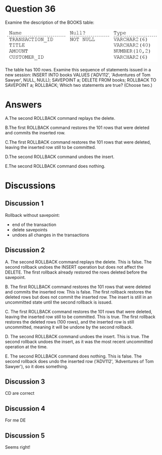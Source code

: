 # Question 36
Examine the description of the BOOKS table:

![](../images/0002200001.png)
		
The table has 100 rows.
Examine this sequence of statements issued in a new session:
INSERT INTO books VALUES ('ADV112', 'Adventures of Tom Sawyer', NULL, NULL);
SAVEPOINT a;
DELETE FROM books;
ROLLBACK TO SAVEPOINT a;
ROLLBACK;
Which two statements are true? (Choose two.)

# Answers
A.The second ROLLBACK command replays the delete.

B.The first ROLLBACK command restores the 101 rows that were deleted and commits the inserted row.

C.The first ROLLBACK command restores the 101 rows that were deleted, leaving the inserted row still to be committed.

D.The second ROLLBACK command undoes the insert.

E.The second ROLLBACK command does nothing.

# Discussions
## Discussion 1
Rollback without savepoint:
- end of the transaction
- delete savepoints
- undoes all changes in the transactions

## Discussion 2
A. The second ROLLBACK command replays the delete.
This is false. The second rollback undoes the INSERT operation but does not affect the DELETE. The first rollback already restored the rows deleted before the savepoint.

B. The first ROLLBACK command restores the 101 rows that were deleted and commits the inserted row.
This is false. The first rollback restores the deleted rows but does not commit the inserted row. The insert is still in an uncommitted state until the second rollback is issued.

C. The first ROLLBACK command restores the 101 rows that were deleted, leaving the inserted row still to be committed.
This is true. The first rollback restores the deleted rows (100 rows), and the inserted row is still uncommitted, meaning it will be undone by the second rollback.

D. The second ROLLBACK command undoes the insert.
This is true. The second rollback undoes the insert, as it was the most recent uncommitted operation at the time.

E. The second ROLLBACK command does nothing.
This is false. The second rollback does undo the inserted row ('ADV112', 'Adventures of Tom Sawyer'), so it does something.

## Discussion 3
CD are correct

## Discussion 4
For me DE

## Discussion 5
Seems right!

